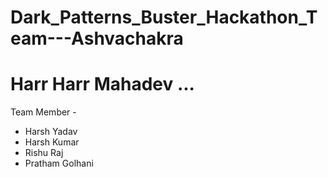 # Dark_Patterns_Buster_Hackathon_Team---Ashvachakra

# Harr Harr Mahadev ...

Team Member -
 - Harsh Yadav
 - Harsh Kumar
 - Rishu Raj
 - Pratham Golhani

